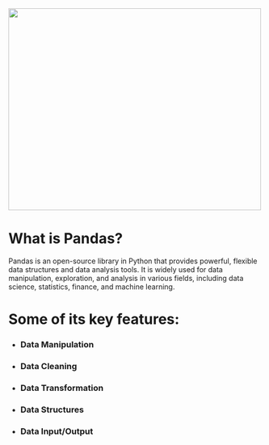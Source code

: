 <img style="margin-right: 30px " width="500" height="400" src="https://github.com/Tuhin4042/resource/blob/main/Pandas.jfif">

# What is Pandas? 
Pandas is an open-source library in Python that provides powerful, flexible data structures and data analysis tools. It is widely used for data manipulation, exploration, and analysis in various fields, including data science, statistics, finance, and machine learning.
# Some of its key features:

- ### Data Manipulation
- ### Data Cleaning
- ### Data Transformation
- ### Data Structures
- ### Data Input/Output
